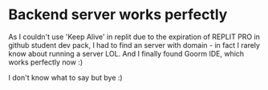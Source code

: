 # Backend server works perfectly<br>

As I couldn't use 'Keep Alive' in replit due to the expiration of REPLIT PRO in github student dev pack,
I had to find an server with domain - in fact I rarely know about running a server LOL.
And I finally found Goorm IDE, which works perfectly now :)

I don't know what to say but bye :)

